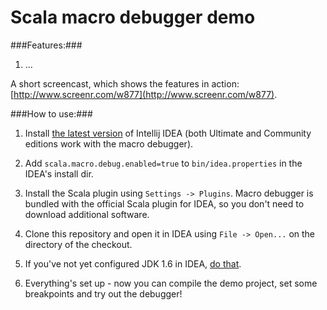 Scala macro debugger demo
========

###Features:###

1. ...

A short screencast, which shows the features in action: [http://www.screenr.com/w877](http://www.screenr.com/w877).

###How to use:###

1. Install [the latest version](http://www.jetbrains.com/idea/download/index.html) of Intellij IDEA (both Ultimate and Community editions work with the macro debugger).

2. Add `scala.macro.debug.enabled=true` to `bin/idea.properties` in the IDEA's install dir.

3. Install the Scala plugin using `Settings -> Plugins`. Macro debugger is bundled with the official Scala plugin for IDEA, so you don't need to download additional software.

4. Clone this repository and open it in IDEA using `File -> Open...` on the directory of the checkout.

5. If you've not yet configured JDK 1.6 in IDEA, [do that](http://www.google.com/).

6. Everything's set up - now you can compile the demo project, set some breakpoints and try out the debugger!


